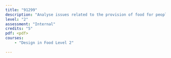 ```yaml
---
title: "91299"
description: "Analyse issues related to the provision of food for people with specific food needs"
level: "2"
assessment: "Internal"
credits: "5"
pdf: <pdf>
courses:
    - "Design in Food Level 2"
    
---
```

